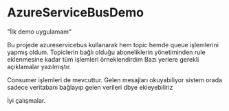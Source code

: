 # AzureServiceBusDemo
"İlk demo uygulamam"

Bu projede azureservicebus kullanarak hem topic hemde queue işlemlerini yapmış oldum.
Topiclerin bağlı olduğu aboneliklerin yönetiminden rule eklenmesine kadar tüm işlemleri örneklendirdim
Bazı yerlere gerekli açıklamalar yazılmıştır.

Consumer işlemleri de mevcuttur. Gelen mesajları okuyabiliyor sistem orada sadece veritabanı bağlayıp gelen verileri dbye ekleyebiliriz

İyi çalışmalar.
